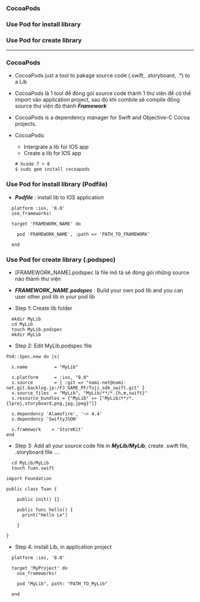 ### CocoaPods
### Use Pod for install library
### Use Pod for create library


------------------

### CocoaPods
- CocoaPods just a tool to pakage source code (.swift, .storyboard, .*) to a Lib
- CocoaPods là 1 tool để đóng gói source code thành 1 thư viện để có thể import vào application project, sau đó khi combile sẽ compile đống source thư viện đó thành ***Framework***
- CocoaPods is a dependency manager for Swift and Objective-C Cocoa projects.
- CocoaPods:
  - Intergrate a lib for IOS app
  - Create a lib for IOS app

  ```
  # Xcode 7 + 8
  $ sudo gem install cocoapods
  ```
### Use Pod for install library (Podfile)
  - ***Podfile*** : install lib to IOS application 
  
  ```
    platform :ios, '8.0'
    use_frameworks!

    target 'FRAMEWORK_NAME' do

      pod 'FRAMEWORK_NAME', :path => 'PATH_TO_FRAMEWORK'

    end
  ```

### Use Pod for create library (.podspec)
  - [FRAMEWORK_NAME].podspec là file mô tả sẽ đóng gói những source nào thành thư viện
  - ***FRAMEWORK_NAME.podspec*** : Build your own pod lib and you can user other pod lib in your pod lib
  
  - Step 1: Create lib folder
  ```
    mkdir MyLib
    cd MyLib
    touch MyLib.podspec
    mkdir MyLib
  ```
  
  - Step 2: Edit MyLib.podspec file
  ```
  Pod::Spec.new do |s|

    s.name          = "MyLib"

    s.platform      = :ios, "8.0"
    s.source        = { :git => "nami-net@nami-net.git.backlog.jp:/FJ_GAME_PF/fuji_sdk_swift.git" }
    s.source_files  = "MyLib", "MyLib/**/*.{h,m,swift}"
    s.resource_bundles = {"MyLib" => ["MyLib/**/*.{lproj,storyboard,png,jpg,jpeg}"]}

    s.dependency 'Alamofire', '~> 4.4'
    s.dependency 'SwiftyJSON'

    s.framework    = 'StoreKit'
  end
  ```
  
  - Step 3: Add all your source code file in ***MyLib/MyLib***, create .swift file, .storyboard file ....
  
  ```
    cd MyLib/MyLib
    touch Tuan.swift
  ```
  
  ```
  import Foundation

  public class Tuan {

      public init() {}

      public func hello() {
        print("Hello Le")

      }

  }
  ```
  
  - Step 4: install Lib, in application project
  
  ```
    platform :ios, '8.0'

    target 'MyProject' do
      use_frameworks!

      pod "MyLib", path: "PATH_TO_MyLib"

    end
  ```
  
  
